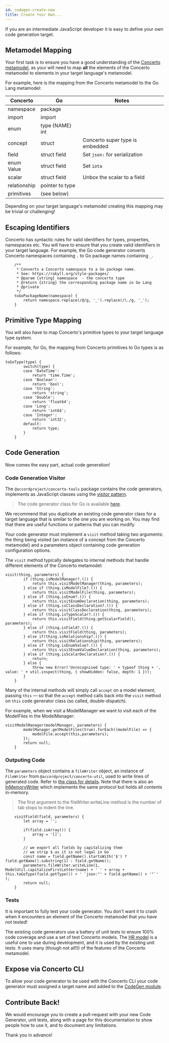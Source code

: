 ```yaml
---
id: codegen-create-new
title: Create Your Own...
---
```


If you are an intermediate JavaScript developer it is easy to define your own code generation target.

## Metamodel Mapping

Your first task is to ensure you have a good understanding of the [Concerto metamodel](../specification/model-metamodel.md), as your will need to map **all** the elements of the Concerto metamodel to elements in your target language's metamodel.

For example, here is the mapping from the Concerto metamodel to the Go Lang metamodel:

| Concerto      | Go              | Notes                           |
|---------------|-----------------|---------------------------------|
| namespace     | package         |                                 |
| import        | import          |                                 |
| enum          | type {NAME} int |                                 |
| concept       | struct          | Concerto super type is embedded |
| field         | struct field    | Set `json:` for serialization   |
| enum Value    | struct field    | Set `iota`                      |
| scalar        | struct field    | Unbox the scalar to a field     |
| relationship  | pointer to type |                                 |
| primitives    | (see below)     |                                 |

Depending on your target language's metamodel creating this mapping may be trivial or challenging!

## Escaping Identifiers

Concerto has syntactic rules for valid identifiers for types, properties, namespaces etc. You will have to ensure that you create valid identifiers in your target language. For example, the Go code generator
converts Concerto namespaces containing `.` to Go package names containing `_`.

```
    /**
     * Converts a Concerto namespace to a Go package name.
     * See: https://rakyll.org/style-packages/
     * @param {string} namespace  - the concerto type
     * @return {string} the corresponding package name in Go Lang
     * @private
     */
    toGoPackageName(namespace) {
        return namespace.replace(/@/g, '_').replace(/\./g, '_');
    }
```

## Primitive Type Mapping

You will also have to map Concerto's primitive types to your target language type system.

For example, for Go, the mapping from Concerto primitives to Go types is as follows:

```
toGoType(type) {
        switch(type) {
        case 'DateTime':
            return 'time.Time';
        case 'Boolean':
            return 'bool';
        case 'String':
            return 'string';
        case 'Double':
            return 'float64';
        case 'Long':
            return 'int64';
        case 'Integer':
            return 'int32';
        default:
            return type;
        }
    }
```

## Code Generation

Now comes the easy part, actual code generation! 

### Code Generation Visitor

The `@accordproject/concerto-tools` package contains the code generators, implements as JavaScript classes using the [visitor pattern](https://en.wikipedia.org/wiki/Visitor_pattern).

> The code generator class for Go is available [here](https://github.com/accordproject/concerto/blob/main/packages/concerto-tools/lib/codegen/fromcto/golang/golangvisitor.js).

We recommend that you duplicate an existing code generator class for a target language that is similar to the one you are working on. You may find that there are useful functions or patterns that you can modify.

Your code generator must implement a `visit` method taking two arguments: the thing being visited (an instance of a concept from the Concerto metamodel) and a parameters object containing code generation configuration options.

The `visit` method typically delegates to internal methods that handle different elements of the Concerto metamodel:

```
visit(thing, parameters) {
        if (thing.isModelManager?.()) {
            return this.visitModelManager(thing, parameters);
        } else if (thing.isModelFile?.()) {
            return this.visitModelFile(thing, parameters);
        } else if (thing.isEnum?.()) {
            return this.visitEnumDeclaration(thing, parameters);
        } else if (thing.isClassDeclaration?.()) {
            return this.visitClassDeclaration(thing, parameters);
        } else if (thing.isTypeScalar?.()) {
            return this.visitField(thing.getScalarField(), parameters);
        } else if (thing.isField?.()) {
            return this.visitField(thing, parameters);
        } else if(thing.isRelationship?.()) {
            return this.visitRelationship(thing, parameters);
        } else if (thing.isEnumValue?.()) {
            return this.visitEnumValueDeclaration(thing, parameters);
        } else if (thing.isScalarDeclaration?.()) {
            return;
        } else {
            throw new Error('Unrecognised type: ' + typeof thing + ', value: ' + util.inspect(thing, { showHidden: false, depth: 1 }));
        }
    }
```

Many of the internal methods will simply call `accept` on a model element, passing `this` — so that the `accept` method calls back into the `visit` method on `this` code generator class (so called, double-dispatch).

For example, when we visit a ModelManager we want to visit each of the ModelFiles in the ModelManager:
```
visitModelManager(modelManager, parameters) {
        modelManager.getModelFiles(true).forEach((modelFile) => {
            modelFile.accept(this,parameters);
        });
        return null;
    }
```

### Outputing Code 

The `parameters` object contains a `fileWriter` object, an instance of `FileWriter` from `@accordproject/concerto-util`, used to write lines of generated code. Refer to [the class for details](https://github.com/accordproject/concerto/blob/main/packages/concerto-util/lib/filewriter.js). Note that there is also an [InMemoryWriter](https://github.com/accordproject/concerto/blob/main/packages/concerto-util/lib/inmemorywriter.js) which implements the same protocol but holds all contents in-memory.

> The first argument to the fileWriter.writeLine method is the number of tab stops to indent the line.

```
    visitField(field, parameters) {
        let array = '';

        if(field.isArray()) {
            array = '[]';
        }

        // we export all fields by capitalizing them
        // we strip $ as it is not legal in Go
        const name = field.getName().startsWith('$') ? field.getName().substring(1) : field.getName();
        parameters.fileWriter.writeLine(1, ModelUtil.capitalizeFirstLetter(name) + ' ' + array + this.toGoType(field.getType()) + ' `json:"' + field.getName() + '"`' );
        return null;
    }
```

### Tests

It is important to fully test your code generator. You don't want it to crash when it encounters an element of the Concerto metamodel that you have not tested! 

The existing code generators use a battery of unit tests to ensure 100% code coverage and use a set of test Concerto models. The [HR model](https://github.com/accordproject/concerto/blob/main/packages/concerto-tools/test/codegen/fromcto/data/model/hr.cto) is a useful one to use during development, and it is used by the existing unit tests. It uses many (though not all!)) of the features of the Concerto metamodel.

## Expose via Concerto CLI

To allow your code generator to be used with the Concerto CLI your code generator must assigned a target name and added to the [CodeGen module](https://github.com/accordproject/concerto/blob/main/packages/concerto-tools/lib/codegen/codegen.js).

## Contribute Back!

We would encourage you to create a pull-request with your new Code Generator, unit tests, along with a page for this documentation to show people how to use it, and to document any limitations.

Thank you in advance!